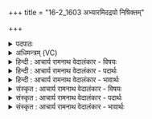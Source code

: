 +++
title = "16-2_1603 अभ्यारमिदद्रयो निषिक्तम्"

+++
<details><summary>पदपाठः</summary>

अ꣣भ्या꣡र꣢म्। अ꣣भि। आ꣡र꣢꣯म्। इत्। अ꣡द्र꣢꣯यः। अ। द्र꣣यः। नि꣡षि꣢꣯क्तम्। नि। सि꣣क्तम्। पु꣡ष्क꣢꣯रे। म꣡धु꣢꣯। अ꣣वट꣡स्य꣢। वि꣣स꣡र्ज꣢ने। वि꣣। स꣡र्ज꣢꣯ने। १६०३।
</details>

<details><summary>अधिमन्त्रम् (VC)</summary>

- अग्निर्हवींषि वा
- हर्यतः प्रागाथः
- गायत्री
- षड्जः
</details>

<details><summary>हिन्दी : आचार्य रामनाथ वेदालंकार - विषयः</summary>

अगले मन्त्र में वर्षा-वर्णन द्वारा परमात्मा की महिमा दर्शाते हैं।
</details>

<details><summary>हिन्दी : आचार्य रामनाथ वेदालंकार - पदार्थः</summary>

पदार्थान्वय -  अग्नि नामक परमात्मा की ही महिमा से(अद्रयः)बादल(अभ्यारम् इत्)आपस में टकराते हैं। तब(अवटस्य)मेघरूप जलभण्डार के(विसर्जने)बरसने पर(पुष्करे)भूमि के सरोवर में(मधु)मधुर वर्षा-जल(निषिक्तम्)सिंच जाता है ॥२॥
</details>

<details><summary>हिन्दी : आचार्य रामनाथ वेदालंकार - भावार्थः</summary>

भावार्थ -  जो यह भूमि पर स्थित जल सूर्य के ताप से अन्तरिक्ष में जाकर मेघ बनता है और फिर भूमि पर बरस जाता है,वह सब जगदीश्वर का ही कर्तृत्व है ॥२॥
</details>

<details><summary>संस्कृत : आचार्य रामनाथ वेदालंकार - विषयः</summary>

अथ वृष्टिमुखेन परमात्मनो महिमानमाचष्टे।
</details>

<details><summary>संस्कृत : आचार्य रामनाथ वेदालंकार - पदार्थः</summary>

पदार्थान्वय -  अग्नेः परमात्मन एव महिम्ना(अद्रयः)मेघाः।[अद्रिरिति मेघनाम। निघं० १।१०।] (अभ्यारम् इत्)परस्परं संघट्टन्ते खलु। ततः(अवटस्य)मेघरूपस्य कूपस्य।[अवत इति कूपनाम। निघं० ३।२३।] (विसर्जने)वर्षणे सति(पुष्करे)भूमिष्ठे सरोवरे(मधु)मधुरं वृष्ट्युदकम्(निषिक्तम्)संसिक्तं जायते ॥२॥
</details>

<details><summary>संस्कृत : आचार्य रामनाथ वेदालंकार - भावार्थः</summary>

भावार्थ -  यदिदं भूमिष्ठमुदकं सूर्यतापेनान्तरिक्षं गत्वा मेघतां प्रतिपद्यते,पुनश्च पृथिव्यां वर्षति,तत्सर्वं जगदीश्वरस्यैव कर्तृत्वं विद्यते ॥२॥
</details>